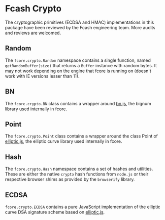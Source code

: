 # Fcash Crypto
The cryptographic primitives (ECDSA and HMAC) implementations in this package have been reviewed by the Fcash engineering team. More audits and reviews are welcomed.

## Random
The `fcore.crypto.Random` namespace contains a single function, named `getRandomBuffer(size)` that returns a `Buffer` instance with random bytes. It may not work depending on the engine that fcore is running on (doesn't work with IE versions lesser than 11).

## BN
The `fcore.crypto.BN` class contains a wrapper around [bn.js](https://github.com/indutny/bn.js), the bignum library used internally in fcore.

## Point
The `fcore.crypto.Point` class contains a wrapper around the class Point of [elliptic.js](https://github.com/indutny/elliptic), the elliptic curve library used internally in fcore.

## Hash
The `fcore.crypto.Hash` namespace contains a set of hashes and utilities. These are either the native `crypto` hash functions from `node.js` or their respective browser shims as provided by the `browserify` library.

## ECDSA
`fcore.crypto.ECDSA` contains a pure JavaScript implementation of the elliptic curve DSA signature scheme based on [elliptic.js](https://github.com/indutny/elliptic).
